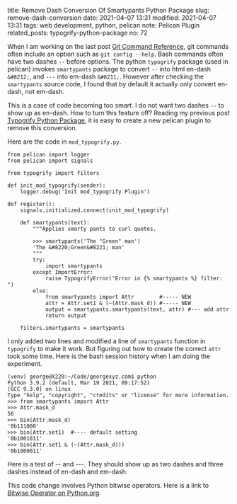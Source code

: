 title: Remove Dash Conversion Of Smartypants Python Package
slug: remove-dash-conversion
date: 2021-04-07 13:31
modified: 2021-04-07 13:31
tags: web development, python, pelican
note: Pelican Plugin
related_posts: typogrify-python-package
no: 72

When I am working on the last post 
[Git Command Reference]({filename}git-command-reference.md), 
git commands often 
include an option such as `git config --help`. Bash commands often have two dashes
`--` before options. The python `typogrify` package (used in pelican) invokes `smartypants` package 
to convert `--` into html en-dash `&#8212;`, and `---` into em-dash `&#8211;`. 
However after checking the `smartypants` source code, I found that by default 
it actually only convert en-dash, not em-dash. 

This is a case of code becoming too smart. I do not want two dashes `--` to show up 
as en-dash.  How to turn this feature off? Reading my previous post 
[Typogrify Python Package]({filename}typogrify-python-package.md), it is easy to 
create a new pelican plugin to remove this conversion. 

Here are the code in `mod_typogrify.py`. 

```
from pelican import logger
from pelican import signals

from typogrify import filters

def init_mod_typogrify(sender):
    logger.debug('Init mod_typogrify Plugin')

def register():
    signals.initialized.connect(init_mod_typogrify)

    def smartypants(text):
        """Applies smarty pants to curl quotes.
    
        >>> smartypants('The "Green" man')
        'The &#8220;Green&#8221; man'
        """
        try:
            import smartypants
        except ImportError:
            raise TypogrifyError("Error in {% smartypants %} filter: ")
        else:
            from smartypants import Attr        #----- NEW
            attr = Attr.set1 & (~(Attr.mask_d)) #----- NEW
            output = smartypants.smartypants(text, attr) #--- add attr
            return output

    filters.smartypants = smartypants
```

I only added two lines and modified a line of `smartypants` function in `typogrify` 
to make it work. But figuring out 
how to create the correct `attr` took some time. Here is the bash session 
history when I am doing the experiment. 

```
(venv) george@X220:~/Code/georgexyz.com$ python
Python 3.9.2 (default, Mar 19 2021, 09:17:52) 
[GCC 9.3.0] on linux
Type "help", "copyright", "credits" or "license" for more information.
>>> from smartypants import Attr
>>> Attr.mask_d
56
>>> bin(Attr.mask_d)
'0b111000'
>>> bin(Attr.set1)  #---- default setting
'0b1001011'
>>> bin(Attr.set1 & (~(Attr.mask_d)))
'0b1000011'
```

Here is a test of -- and ---. They should show up as two dashes and three dashes 
instead of en-dash and em-dash. 

This code change involves Python bitwise operators.  Here is a link to 
[Bitwise Operator on Python.org](https://wiki.python.org/moin/BitwiseOperators). 

